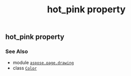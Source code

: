 ﻿---
title: hot_pink property
second_title: Aspose.Page for Python via .NET API References
description: 
type: docs
weight: 680
url: /python-net/aspose.page.drawing/color/hot_pink/
is_root: false
---

## hot_pink property


### See Also
* module [`aspose.page.drawing`](../../)
* class [`Color`](/page/python-net/aspose.page.drawing/color)
